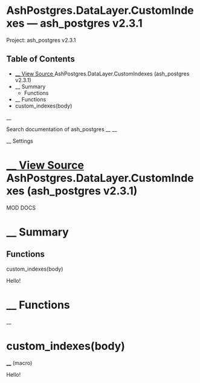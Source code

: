 # AshPostgres.DataLayer.CustomIndexes — ash_postgres v2.3.1

Project: ash_postgres v2.3.1

## Table of Contents

- [ __ View Source ](external_link) AshPostgres.DataLayer.CustomIndexes (ash_postgres v2.3.1)
- __ Summary
  - Functions
- __ Functions
- custom_indexes(body)

__

Search documentation of ash_postgres __ __

__ Settings

#  [ __ View Source ](external_link) AshPostgres.DataLayer.CustomIndexes (ash_postgres v2.3.1)

MOD DOCS

#  __ Summary

##  Functions

custom_indexes(body)

Hello!

#  __ Functions

__

# custom_indexes(body)

[ __](external_link) (macro)

Hello!
